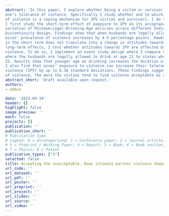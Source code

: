 ```yaml
---
abstract: 'In this paper, I explore whether being a victim or survivor of intimate-partner-violence (IPV) affects
one’s tolerance of violence. Specifically I study whether and to which extent the acceptability
of violence is a coping mechanism for IPV victims and survivors. I do this in the context of India.
I first study the short-term effect of exposure to IPV on its acceptance. I exploit the exogenous
variation of Minimum-Legal-Drinking-Age policies across different Indian states, using a Regression
Discontinuity Design. Findings show that when husbands are legally allowed to drink, their
wives’ prevalence of violence increases by 4-5 percentage points. However, the increase in violence
in the short term does not translate into a change in attitudes towards IPV. To study the
long-term effects, I test whether attitudes towards IPV are affected by the length of exposure to
violence. To do so, I implement an event study design where I compare couples living in states
where the husbands are legally allowed to drink at age 21 to states where they are allowed at age
25. Results show that younger age at drinking increases the duration of abuse up to 6 months.
I also find that wives’ exposure to violence can increase their tolerance towards intimate partner
violence (IPV) by up to 0.36 standard deviations. These findings suggest that the longer the duration
of violence, the more the victims tend to find violence acceptable as a coping mechanism.'
abstract_short: 'Draft available upon request.'
authors:
- admin

date: '2023-04-19'
header: {}
highlight: false
image_preview: ''
math: false
projects: []
publication: ''
publication_short: ''
# Publication type.
# Legend: 0 = Uncategorized; 1 = Conference paper; 2 = Journal article;
# 3 = Preprint / Working Paper; 4 = Report; 5 = Book; 6 = Book section;
# 7 = Thesis; 8 = Patent
publication_types: ["3"]
selected: false
title: Accepting the unacceptable. Does intimate partner violence shape the tolerance of violence?
url_code: ''
url_dataset: ''
url_pdf: ''
url_poster: ''
url_preprint: ''
url_project: ''
url_slides: ''
url_source: ''
url_video: ''
---
```

